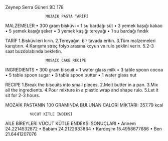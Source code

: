 Zeynep Serra Güneri 9D 178



                      MOZAİK PASTA TARİFİ
   MALZEMELER
•	300 gram bisküvi
•	1 su bardağı süt
•	3 yemek kaşığı kakao
•	5 yemek kaşığı şeker
•	3 yemek kaşığı tereyağı
•	1 su bardağı fındık

   TARİF
1.Bisküvileri kırın.
2.Tereyağını bir tavada eritin.
3.Tüm malzemeleri karıştırın.
4.Karışımı streç folyo arasına koyun ve rulo şeklini verin.
5.2-3 saat buzdolabında bekletin.


                      MOSAIC CAKE RECIPE
   INGREDIENTS
•	300 gram biscuit
•	1 water glass milk
•	3 table spoon cocoa
•	5 table spoon sugar
•	3 table spoon butter
•	1 water glass nut

   RECIPE
1.Break the biscuits into small pieces.
2.Melt butter in a pan.
3.Mix all the ingredients.
4.Pour mixture in a plastic wrap and shape rulo.
5.Let it sit for 2-3 hours.

MOZAİK PASTANIN 100 GRAMINDA BULUNAN CALORİ MİKTARI: 357.79 kcal



               VÜCUT KİTLE İNDEKSİ
AİLE BİREYLERİ VÜCUT KÜTLE ENDEKSİ SONUÇLARI
•	Annem    24.2214532872
•	Babam    24.2122933884
•	Kardeşim    15.4958677686
•	Ben    21.6441207076

